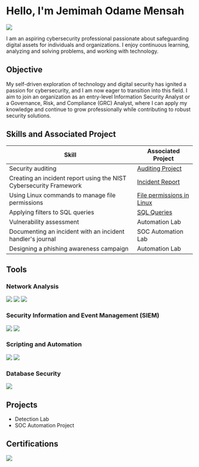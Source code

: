# Hello, I'm Jemimah Odame Mensah
<a href="https://www.linkedin.com/in/odmajemahm6772a/"><img src="https://img.shields.io/badge/-LinkedIn-0072b1?&style=for-the-badge&logo=linkedin&logoColor=white" /></a>


I am an aspiring cybersecurity professional passionate about safeguarding digital assets for individuals and organizations. I enjoy continuous learning, analyzing and solving problems, and working with technology.

## Objective

My self-driven exploration of technology and digital security has ignited a passion for cybersecurity, and I am now eager to transition into this field. I aim to join an organization as an entry-level Information Security Analyst or a Governance, Risk, and Compliance (GRC) Analyst, where I can apply my knowledge and continue to grow professionally while contributing to robust security solutions.

## Skills and Associated Project

| Skill                                         | Associated Project         |
|-----------------------------------------------|----------------------------|
| Security auditing                             | <a href="https://github.com/Jemimah-Odame-Mensah/Auditing-Project">Auditing Project</a>|
| Creating an incident report using the NIST Cybersecurity Framework | <a href="https://github.com/Jemimah-Odame-Mensah/Incident-report">Incident Report</a>|
| Using Linux commands to manage file permissions | <a href="https://github.com/Jemimah-Odame-Mensah/Using-Linux-commands">File permissions in Linux</a>|
| Applying filters to SQL queries               | <a href="https://github.com/Jemimah-Odame-Mensah/SQL-queries">SQL Queries|
| Vulnerability assessment                      | Automation Lab|
| Documenting an incident with an incident handler's journal | SOC Automation Lab|
| Designing a phishing awareness campaign       | Automation Lab|
 
## Tools

### Network Analysis
<div>
    <img src="https://img.shields.io/badge/-Wireshark-1679A7?&style=for-the-badge&logo=Wireshark&logoColor=white" />
    <img src="https://img.shields.io/badge/-Suricata-EF3B2D?&style=for-the-badge&logo=Suricata&logoColor=white" />
    <img src="https://img.shields.io/badge/-Tcpdump-4CAF50?&style=for-the-badge&logo=Tcpdump&logoColor=white" />
</div>

### Security Information and Event Management (SIEM)
<div>
    <img src="https://img.shields.io/badge/-Splunk-000000?&style=for-the-badge&logo=Splunk&logoColor=white" />
    <img src="https://img.shields.io/badge/-Chronicle-4285F4?&style=for-the-badge&logo=Chronicle&logoColor=white" />
</div>

### Scripting and Automation
<div>
    <img src="https://img.shields.io/badge/-Python-3776AB?&style=for-the-badge&logo=Python&logoColor=white" />
    <img src="https://img.shields.io/badge/-Bash-4EAA25?&style=for-the-badge&logo=GNU-Bash&logoColor=white" />
</div>

### Database Security
<div>
    <img src="https://img.shields.io/badge/-SQL-4479A1?&style=for-the-badge&logo=MySQL&logoColor=white" />
</div>

## Projects
- Detection Lab
- SOC Automation Project


## Certifications
<div>
<img src="https://img.shields.io/badge/-Google_Cybersecurity-4285F4?&style=for-the-badge&logo=Google&logoColor=white" />
</div>

